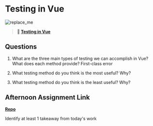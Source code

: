 # Testing in Vue

![replace_me](https://codeworks.blob.core.windows.net/public/assets/img/illustrations/placeholder.svg)

> **📖 [Testing in Vue](https://codeworksacademy.com/fs-student-guide/resources/wk8-9/04-Vue-Testing)**

## Questions

1. What are the three main types of testing we can accomplish in Vue? What does each method provide?
First-class error


2. What testing method do you think is the most useful? Why?

3. What testing method do you think is the least useful? Why?

## Afternoon Assignment Link

**[Repo](https://github.com/autumnlay/<ASSIGNMENT_REPO>)**

Identify at least 1 takeaway from today's work
